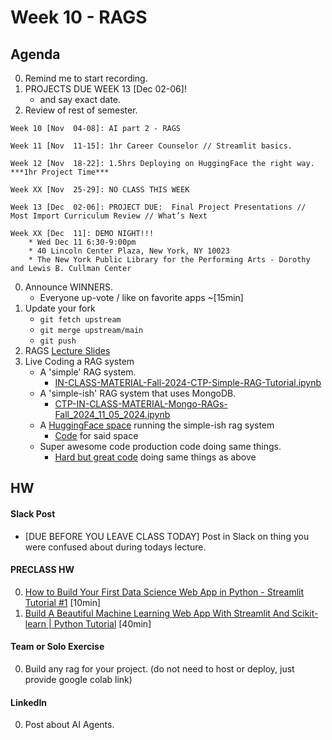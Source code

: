 # Week 10 - RAGS

## Agenda
0. Remind me to start recording. 
0. PROJECTS DUE WEEK 13 [Dec 02-06]!  
    * and say exact date.
0. Review of rest of semester. 
```
Week 10 [Nov  04-08]: AI part 2 - RAGS 

Week 11 [Nov  11-15]: 1hr Career Counselor // Streamlit basics.

Week 12 [Nov  18-22]: 1.5hrs Deploying on HuggingFace the right way.  ***1hr Project Time*** 

Week XX [Nov  25-29]: NO CLASS THIS WEEK

Week 13 [Dec  02-06]: PROJECT DUE:  Final Project Presentations // Most Import Curriculum Review // What’s Next

Week XX [Dec  11]: DEMO NIGHT!!!
    * Wed Dec 11 6:30-9:00pm
    * 40 Lincoln Center Plaza, New York, NY 10023
    * The New York Public Library for the Performing Arts - Dorothy and Lewis B. Cullman Center
```

0. Announce WINNERS.  
    * Everyone up-vote / like on favorite apps ~[15min]
0. Update your fork
	* `git fetch upstream`
	* `git merge upstream/main`
	* `git push`
0. RAGS [Lecture Slides](https://docs.google.com/presentation/d/1s90CI7Ecqnw8z0CkiLzalYkOjlvh_e4Sh-Py-sOaQG4/edit#slide=id.g2bec4bedd49_0_6)
0. Live Coding a RAG system
    * A 'simple' RAG system. 
        * [IN-CLASS-MATERIAL-Fall-2024-CTP-Simple-RAG-Tutorial.ipynb](https://colab.research.google.com/drive/1ppEgyWLgqRORZpGlRnPxGIHQlrgOJgNc?usp=sharing)
    * A 'simple-ish' RAG system that uses MongoDB.
        * [CTP-IN-CLASS-MATERIAL-Mongo-RAGs-Fall_2024_11_05_2024.ipynb](https://colab.research.google.com/drive/1wyJ0tdPKd2aNgeGQ-ZE25CuZcago_9uI#scrollTo=vxYZpoi3dgfL)
    * A [HuggingFace space](https://huggingface.co/spaces/GeorgiosIoannouCoder/cuny-tech-prep-tutorial-5) running the simple-ish rag system
        * [Code](https://huggingface.co/spaces/GeorgiosIoannouCoder/cuny-tech-prep-tutorial-5/tree/main) for said space
    * Super awesome code production code doing same things. 
        * [Hard but great code](https://colab.research.google.com/drive/1krxJGOsEbV5rImSZ4nClCuJ5yQYeYr_Y) doing same things as above


## HW

#### Slack Post
* [DUE BEFORE YOU LEAVE CLASS TODAY] Post in Slack on thing you were confused about during todays lecture. 

#### PRECLASS HW
0. [How to Build Your First Data Science Web App in Python - Streamlit Tutorial #1](https://www.youtube.com/watch?v=ZZ4B0QUHuNc&list=PLgkF0qak9G4-TC9_tKW1V4GRcJ9cdmnlx&index=13&ab_channel=DataProfessor) [10min]
0. [Build A Beautiful Machine Learning Web App With Streamlit And Scikit-learn | Python Tutorial](https://www.youtube.com/watch?v=Klqn--Mu2pE&ab_channel=PatrickLoeber) [40min]


#### Team or Solo Exercise
0. Build any rag for your project. (do not need to host or deploy, just provide google colab link)


#### LinkedIn
0. Post about AI Agents.